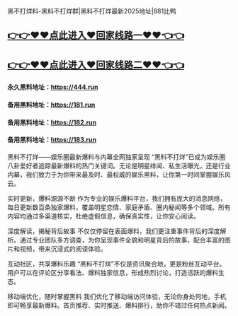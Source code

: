 黑不打烊料-黑料不打烊群|黑料不打烊最新2025地址|881比鸭

## [👉👉♥♥点此进入♥回家线路一♥♥👈👈](https://unpkg.com/182run/index.html)
## [👉👉♥♥点此进入♥回家线路二♥♥👈👈](https://unpkg.com/182-1run/index.html)

#### 永久黑料地址：https://444.run
#### 备用黑料地址：https://181.run
#### 备用黑料地址：https://182.run
#### 备用黑料地址：https://183.run

黑料不打烊——娱乐圈最新爆料与内幕全网独家呈现
“黑料不打烊”已成为娱乐圈八卦爱好者追踪最新爆料的热门关键词。无论是明星绯闻、私生活曝光，还是行业内幕，我们致力于为你带来最及时、最权威的娱乐黑料，让你第一时间掌握娱乐风云。

实时更新，爆料源源不断
作为专业的娱乐爆料平台，我们拥有庞大的消息网络，每日更新数百条独家爆料，覆盖明星恋情、家庭矛盾、圈内秘闻等多个领域。所有内容均通过多渠道核实，杜绝虚假信息，确保真实性，让你安心阅读。

深度解读，揭秘背后故事
不仅仅停留在表面爆料，我们更注重事件背后的深度解析。通过专业团队多方调查，为你呈现事件全貌和明星背后的故事，配合丰富的图片和视频，带来沉浸式的阅读体验。

互动社区，共享爆料乐趣
“黑料不打烊”不仅是资讯聚合地，更是粉丝互动平台。用户可以在评论区分享看法、爆料独家信息，形成热烈讨论，打造活跃的爆料生态。

移动端优化，随时掌握黑料
我们优化了移动端访问体验，无论你身处何地，手机即可畅享最新爆料。首页推荐、实时推送、爆料排行，助你不错过任何热点新闻。
